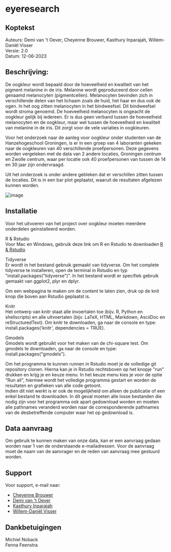 # eyeresearch

## Koptekst

Auteurs: Demi van 't Oever, Cheyenne Brouwer, Kasthury Inparajah, Willem-Daniël Visser    
Versie: 2.0   
Datum: 12-06-2023

## Beschrijving:
De oogkleur wordt bepaald door de hoeveelheid en kwaliteit van het pigment melanine in de iris. Melanine wordt geproduceerd door cellen genaamd melanocyten (pigmentcellen). Melanocyten bevinden zich in verschillende delen van het lichaam zoals de huid, het haar en dus ook de ogen. In het oog zitten melanocyten in het bindweefsel. Dit bindweefsel wordt stroma genoemd. De hoeveelheid melanocyten is ongeacht de oogkleur gelijk bij iedereen. 
Er is dus geen verband tussen de hoeveelheid melanocyten en de oogkleur, maar wel tussen de hoeveelheid en kwaliteit van melanine in de iris. Dit zorgt voor de vele variaties in oogkleuren. 

Voor het onderzoek naar de aanleg voor oogkleur onder studenten van de Hanzehogeschool Groningen, is er in een groep van 4 laboranten gekeken naar de oogkleuren van 40 verschillende proefpersonen. Deze gegevens worden vergeleken met de data van 2 andere locaties, Groningen centrum en Zwolle centrum, waar per locatie ook 40 proefpersonen van tussen de 14 en 30 jaar zijn ondervraagd.    

Uit het onderzoek is onder andere gebleken dat er verschillen zitten tussen de locaties. Dit is in een bar plot geplaatst, waaruit de resultaten afgelezen kunnen worden.

![image](https://github.com/cheyennebrouwer/eyeresearch/assets/115778098/4b4e2c81-1532-439f-9e04-a6cd43f66779)


## Installatie
Voor het uitvoeren van het project over oogkleur moeten meerdere onderdelen geïnstalleerd worden.

R & Rstudio   
Voor Mac en Windows, gebruik deze link om R en Rstudio te downloaden [R & Rstudio](https://posit.co/download/rstudio-desktop/)

Tidyverse   
Er wordt in het bestand gebruik gemaakt van tidyverse. Om het complete tidyverse te installeren, open de terminal in Rstudio en typ "install.packages("tidyverse")". In het bestand wordt er specifiek gebruik gemaakt van ggplot2, plyr en dplyr.

Om een webpagina te maken om de content te laten zien, druk op de knit knop die boven aan Rstudio geplaatst is.

Knitr   
Het ontwerp van knitr staat alle invoertalen toe (bijv. R, Python en shellscripts) en alle uitvoertalen (bijv. LaTeX, HTML, Markdown, AsciiDoc en reStructuredText).
Om knitr te downloaden, ga naar de console en type: install.packages('knitr', dependencies = TRUE).

Gmodels   
Gmodels wordt gebruikt voor het maken van de chi-square test.
Om gmodels te downloaden, ga naar de console en type: install.packages("gmodels").

Om het programma te kunnen runnen in Rstudio moet je de volledige git repository clonen. Hierna kan je in Rstudio rechtsboven op het knopje "run" drukken en krijg je en keuze menu. In het keuze menu kies je voor de optie "Run all", hiermee wordt het volledige programma gestart en worden de resultaten en grafieken van alle code getoont.   
Indien dit niet werkt is er ook de mogelijkheid om alleen de publicatie of een enkel bestand te downloaden. In dit geval moeten alle losse bestanden die nodig zijn voor het programma ook apart gedownload worden en moeten alle pathnames veranderd worden naar de corresponderende pathnames van de desbetreffende computer waar het op gedownload is.


## Data aanvraag
Om gebruik te kunnen maken van onze data, kan er een aanvraag gedaan worden naar 1 van de onderstaande e-mailadressen. Voor de aanvraag moet de naam van de aanvrager en de reden van aanvraag mee gestuurd worden. 

## Support
Voor support, e-mail naar:
* [Cheyenne Brouwer](e.h.b.brouwer@st.hanze.nl)
* [Demi van 't Oever](d.van.t.oever@st.hanze.nl)
* [Kasthury Inparajah](k.inparajah@st.hanze.nl)
* [Willem-Daniël Visser](wi.d.visser@st.hanze.nl)


## Dankbetuigingen
Michiel Noback    
Fenna Feenstra
